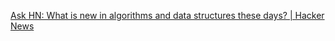 
[Ask HN: What is new in algorithms and data structures these days? | Hacker News](https://news.ycombinator.com/item?id=35886900)
